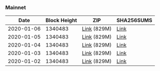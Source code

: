 ### Mainnet

|    Date    | Block Height | ZIP | SHA256SUMS |
| ---------- | ------------ | --- | ---------- |
| 2020-01-06 | 1340483 | [Link](https://s3-ap-southeast-2.amazonaws.com/ion-bootstrap/mainnet/2020-01-06/bootstrap.dat.zip) (829M) | [Link](https://s3-ap-southeast-2.amazonaws.com/ion-bootstrap/mainnet/2020-01-06/SHA256SUMS) |
| 2020-01-05 | 1340483 | [Link](https://s3-ap-southeast-2.amazonaws.com/ion-bootstrap/mainnet/2020-01-05/bootstrap.dat.zip) (829M) | [Link](https://s3-ap-southeast-2.amazonaws.com/ion-bootstrap/mainnet/2020-01-05/SHA256SUMS) |
| 2020-01-04 | 1340483 | [Link](https://s3-ap-southeast-2.amazonaws.com/ion-bootstrap/mainnet/2020-01-04/bootstrap.dat.zip) (829M) | [Link](https://s3-ap-southeast-2.amazonaws.com/ion-bootstrap/mainnet/2020-01-04/SHA256SUMS) |
| 2020-01-03 | 1340483 | [Link](https://s3-ap-southeast-2.amazonaws.com/ion-bootstrap/mainnet/2020-01-03/bootstrap.dat.zip) (829M) | [Link](https://s3-ap-southeast-2.amazonaws.com/ion-bootstrap/mainnet/2020-01-03/SHA256SUMS) |
| 2020-01-02 | 1340483 | [Link](https://s3-ap-southeast-2.amazonaws.com/ion-bootstrap/mainnet/2020-01-02/bootstrap.dat.zip) (829M) | [Link](https://s3-ap-southeast-2.amazonaws.com/ion-bootstrap/mainnet/2020-01-02/SHA256SUMS) |
